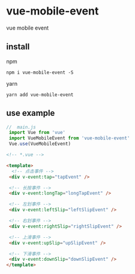 # vue-mobile-event
 vue mobile event

## install
npm
```
npm i vue-mobile-event -S
```

yarn
 ```
 yarn add vue-mobile-event
 ```

## use example

 ``` js
//  main.js
  import Vue from 'vue'
  import VueMobileEvent from 'vue-mobile-event'
  Vue.use(VueMobileEvent)
 ```

 ``` html
 <!-- *.vue -->

<template>
   <!-- 点击事件 -->
  <div v-event:tap="tapEvent" />

  <!-- 长按事件 -->
  <div v-event:longTap="longTapEvent" />

  <!-- 左划事件 -->
  <div v-event:leftSlip="leftSlipEvent" />

  <!-- 右划事件 -->
  <div v-event:rightSlip="rightSlipEvent" />

  <!-- 上滑事件 -->
  <div v-event:upSlip="upSlipEvent" />

  <!-- 下滑事件 -->
  <div v-event:downSlip="downSlipEvent" />
</template>
 ```

